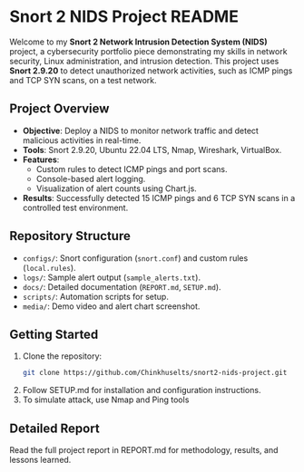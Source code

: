 # Snort 2 NIDS Project README

Welcome to my **Snort 2 Network Intrusion Detection System (NIDS)** project, a cybersecurity portfolio piece demonstrating my skills in network security, Linux administration, and intrusion detection. This project uses **Snort 2.9.20** to detect unauthorized network activities, such as ICMP pings and TCP SYN scans, on a test network.

## Project Overview
- **Objective**: Deploy a NIDS to monitor network traffic and detect malicious activities in real-time.
- **Tools**: Snort 2.9.20, Ubuntu 22.04 LTS, Nmap, Wireshark, VirtualBox.
- **Features**:
  - Custom rules to detect ICMP pings and port scans.
  - Console-based alert logging.
  - Visualization of alert counts using Chart.js.
- **Results**: Successfully detected 15 ICMP pings and 6 TCP SYN scans in a controlled test environment.

## Repository Structure
- `configs/`: Snort configuration (`snort.conf`) and custom rules (`local.rules`).
- `logs/`: Sample alert output (`sample_alerts.txt`).
- `docs/`: Detailed documentation (`REPORT.md`, `SETUP.md`).
- `scripts/`: Automation scripts for setup.
- `media/`: Demo video and alert chart screenshot.

## Getting Started
1. Clone the repository:
   ```bash
   git clone https://github.com/Chinkhuselts/snort2-nids-project.git

2. Follow SETUP.md for installation and configuration instructions.
3. To simulate attack, use Nmap and Ping tools
## Detailed Report

Read the full project report in REPORT.md for methodology, results, and lessons learned.
